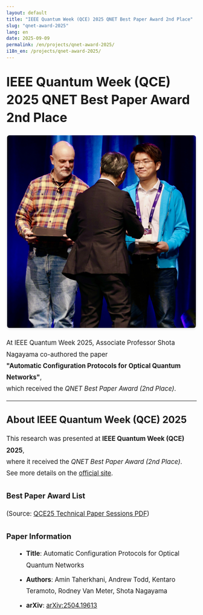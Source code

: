 ```yaml
---
layout: default
title: "IEEE Quantum Week (QCE) 2025 QNET Best Paper Award 2nd Place"
slug: "qnet-award-2025"
lang: en
date: 2025-09-09
permalink: /en/projects/qnet-award-2025/
i18n_en: /projects/qnet-award-2025/
---
```


<style>
  .news-article {
    max-width: 800px;
    margin: 0 auto;
    line-height: 1.8;
    font-size: 1.05rem;
  }
  .news-article h1, 
  .news-article h2, 
  .news-article h3 {
    margin-top: 2rem;
    margin-bottom: 1rem;
    line-height: 1.4;
  }
  .news-article blockquote {
    border-left: 4px solid #007acc;
    padding-left: 1rem;
    margin: 1.5rem 0;
    color: #444;
    background: #f9f9f9;
    border-radius: 4px;
  }
  .news-article img {
    display: block;
    margin: 1.5rem auto;
    border-radius: 8px;
    box-shadow: 0 2px 6px rgba(0,0,0,.15);
    max-width: 100%;
    height: auto;
  }
  .news-article ul {
    margin: 1rem 0 1rem 1.5rem;
  }
  .news-article li {
    margin-bottom: .5rem;
  }
</style>

<div class="news-article">

# IEEE Quantum Week (QCE) 2025 QNET Best Paper Award 2nd Place

<p align="center">
  <img src="/assets/img/news/award-2ndplace.jpg" alt="Award Photo" style="max-width: 500px; height: auto; border-radius: 6px; box-shadow: 0 2px 6px rgba(0,0,0,.15);" />
</p>

At IEEE Quantum Week 2025, Associate Professor Shota Nagayama co-authored the paper  
**"Automatic Configuration Protocols for Optical Quantum Networks"**,  
which received the *QNET Best Paper Award (2nd Place)*.

---

## About IEEE Quantum Week (QCE) 2025

This research was presented at **IEEE Quantum Week (QCE) 2025**,  
where it received the *QNET Best Paper Award (2nd Place)*.  
See more details on the [official site](https://qce.quantum.ieee.org/2025/).

### Best Paper Award List
(Source: [QCE25 Technical Paper Sessions PDF](https://qce.quantum.ieee.org/2025/wp-content/uploads/sites/12/2025/09/QCE25-Technical-Paper-Sessions.pdf))

### Paper Information
- **Title**: Automatic Configuration Protocols for Optical Quantum Networks  
- **Authors**: Amin Taherkhani, Andrew Todd, Kentaro Teramoto, Rodney Van Meter, Shota Nagayama  
- **arXiv**: [arXiv:2504.19613](https://arxiv.org/abs/2504.19613)
</div>